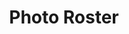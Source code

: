 ---
title: Photo Roster
content: icon
used-in: Getting Started
artist: Lil Squid
provider: Noun Project
provider-link: 'https://thenounproject.com/'
image-url: /assets/images/getting-started/join-3.png
alt: "Image of Photo Roster"
type: icon
---